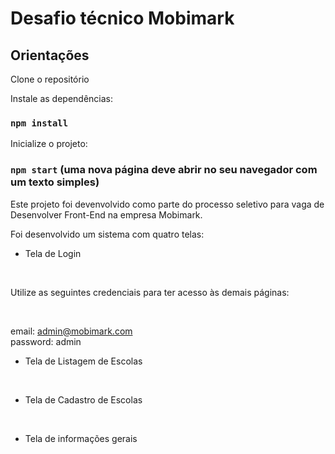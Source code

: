 # Desafio técnico Mobimark

## Orientações

Clone o repositório

Instale as dependências:
<br>
### `npm install`

Inicialize o projeto:
<br>
 ### `npm start` (uma nova página deve abrir no seu navegador com um texto simples)

Este projeto foi devenvolvido como parte do processo seletivo para vaga de Desenvolver Front-End na empresa Mobimark.

Foi desenvolvido um sistema com quatro telas: 
<br>

 - Tela de Login
<br>
 
Utilize as seguintes credenciais para ter acesso às demais páginas:
 
<br>
 
email: admin@mobimark.com
<br>
password: admin
<br>

  - Tela de Listagem de Escolas
  
<br>

 - Tela de Cadastro de Escolas
 
<br>

 - Tela de informações gerais
